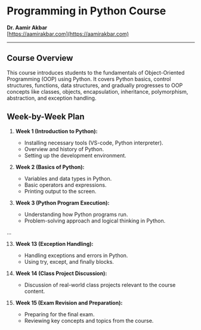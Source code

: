 # Programming in Python Course

**Dr. Aamir Akbar**  
[https://aamirakbar.com](https://aamirakbar.com)  

---

## Course Overview

This course introduces students to the fundamentals of Object-Oriented Programming (OOP) using Python. It covers Python basics, control structures, functions, data structures, and gradually progresses to OOP concepts like classes, objects, encapsulation, inheritance, polymorphism, abstraction, and exception handling.

## Week-by-Week Plan

1. **Week 1 (Introduction to Python):**
   - Installing necessary tools (VS-code, Python interpreter).
   - Overview and history of Python.
   - Setting up the development environment.

2. **Week 2 (Basics of Python):**
   - Variables and data types in Python.
   - Basic operators and expressions.
   - Printing output to the screen.

3. **Week 3 (Python Program Execution):**
   - Understanding how Python programs run.
   - Problem-solving approach and logical thinking in Python.

...

13. **Week 13 (Exception Handling):**
    - Handling exceptions and errors in Python.
    - Using try, except, and finally blocks.

14. **Week 14 (Class Project Discussion):**
    - Discussion of real-world class projects relevant to the course content.

15. **Week 15 (Exam Revision and Preparation):**
    - Preparing for the final exam.
    - Reviewing key concepts and topics from the course.
